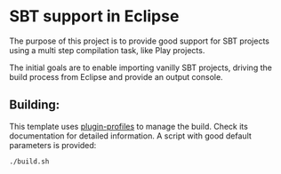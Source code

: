 SBT support in Eclipse
======================

The purpose of this project is to provide good support for SBT projects using a multi step compilation task, like Play projects.

The initial goals are to enable importing vanilly SBT projects, driving the build process from Eclipse and provide an output console.

## Building:

This template uses [plugin-profiles](https://github.com/scala-ide/plugin-profiles) to manage the build. Check its documentation for detailed information. A script with good default parameters is provided:

    ./build.sh

